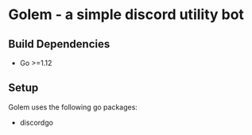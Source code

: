 # Golem - a simple discord utility bot
## Build Dependencies
* Go >=1.12
## Setup
Golem uses the following go packages:

* discordgo
